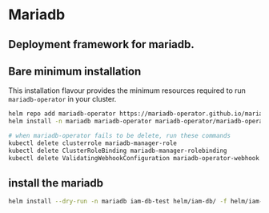 # Mariadb
## Deployment framework for mariadb. 

## Bare minimum installation

This installation flavour provides the minimum resources required to run `mariadb-operator` in your cluster.

```bash
helm repo add mariadb-operator https://mariadb-operator.github.io/mariadb-operator
helm install -n mariadb mariadb-operator mariadb-operator/mariadb-operator

# when mariadb-operator fails to be delete, run these commands
kubectl delete clusterrole mariadb-manager-role
kubectl delete ClusterRoleBinding mariadb-manager-rolebinding
kubectl delete ValidatingWebhookConfiguration mariadb-operator-webhook
```


## install the mariadb

```bash
helm install --dry-run -n mariadb iam-db-test helm/iam-db/ -f helm/iam-db/values.yaml  -f helm/iam-db/values/values-lsst.yaml
```
